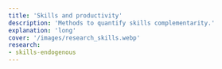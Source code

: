 ```yaml
---
title: 'Skills and productivity'
description: 'Methods to quantify skills complementarity.'
explanation: 'long'
cover: '/images/research_skills.webp'
research:
- skills-endogenous
---
```

